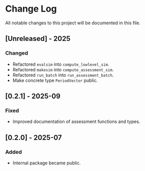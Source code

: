 # Change Log

All notable changes to this project will be documented in this file.
 
## [Unreleased] - 2025
### Changed
- Refactored `evalsim` into `compute_lowlevel_sim`. 
- Refactored `makesim` into `compute_assessment_sim`.
- Refactored `run_batch` into `run_assessment_batch`.
- Make concrete type `PeriodVector` public. 

## [0.2.1] - 2025-09
### Fixed
- Improved documentation of assessment functions and types. 

## [0.2.0] - 2025-07
### Added 
- Internal package became public.